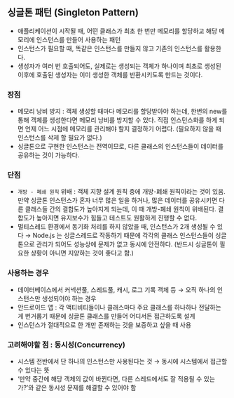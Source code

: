 ## 싱글톤 패턴 (Singleton Pattern)

- 애플리케이션이 시작될 때, 어떤 클래스가 최초 한 번만 메모리를 할당하고 해당 메모리에 인스턴스를 만들어 사용하는 패턴
- 인스턴스가 필요할 때, 똑같은 인스턴스를 만들지 않고 기존의 인스턴스를 활용한다.
- 생성자가 여러 번 호출되어도, 실제로는 생성되는 객체가 하나이며 최초로 생성된 이후에 호출된 생성자는 이미 생성한 객체를 반환시키도록 만드는 것이다.
### 장점
  - 메모리 낭비 방지 : 객체 생성할 때마다 메모리를 할당받아야 하는데, 한번의 new를 통해 객체를 생성한다면 메모리 낭비를 방지할 수 있다. 직접 인스턴스화를 하게 되면 언제 어느 시점에 메모리를 관리해야 할지 결정하기 어렵다. (필요하지 않을 때 인스턴스를 삭제 할 필요가 없다.)
  - 싱글톤으로 구현한 인스턴스는 전역이므로, 다른 클래스의 인스턴스들이 데이터를 공유하는 것이 가능하다.
### 단점
  - `개방 - 폐쇄 원칙` 위배 : 객체 지향 설계 원칙 중에 개방-폐쇄 원칙이라는 것이 있음. 만약 싱글톤 인스턴스가 혼자 너무 많은 일을 하거나, 많은 데이터를 공유시키면 다른 클래스들 간의 결합도가 높아지게 되는데, 이 때 개방-폐쇄 원칙이 위배된다. 결합도가 높아지면 유지보수가 힘들고 테스트도 원활하게 진행할 수 없다.
  - 멀티스레드 환경에서 동기화 처리를 하지 않았을 때, 인스턴스가 2개 생성될 수 있다 → Node.js 는 싱글스레드로 작동하기 때문에 각각의 클래스 인스턴스들이 싱글톤으로 관리가 되어도 성능상에 문제가 없고 동시에 안전하다. (반드시 싱글톤이 필요한 상황이 아니면 지양하는 것이 좋다고 함.)
    
### 사용하는 경우
  - 데이터베이스에서 커넥션풀, 스레드풀, 캐시, 로그 기록 객체 등 → 오직 하나의 인스턴스만 생성되어야 하는 경우
  - 안드로이드 앱 : 각 액티비티들이나 클래스마다 주요 클래스를 하나하나 전달하는 게 번거롭기 때문에 싱글톤 클래스를 만들어 어디서든 접근하도록 설계
  - 인스턴스가 절대적으로 한 개만 존재하는 것을 보증하고 싶을 때 사용

### 고려해야할 점 : 동시성(Concurrency)
  - 시스템 전반에서 단 하나의 인스턴스만 사용된다는 것 → 동시에 시스템에서 접근할 수 있다는 뜻
  - ‘만약 중간에 해당 객체의 값이 바뀐다면, 다른 스레드에서도 잘 적용될 수 있는가?’와 같은 동시성 문제를 해결할 수 있어야 함
